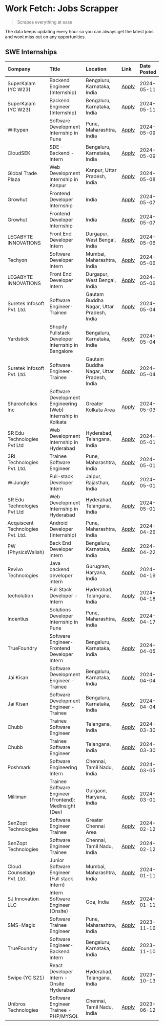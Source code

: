 # Work Fetch: Jobs Scrapper
> Scrapes everything at ease

The data keeps updating every hour so you can always get the latest jobs and wont miss out on any opportunities.

## SWE Internships
<!--START_SECTION:workfetch-->
| Company                           | Title                                                        | Location                                  | Link                                                                                                                                                                                                                                                                          | Date Posted   |
|:----------------------------------|:-------------------------------------------------------------|:------------------------------------------|:------------------------------------------------------------------------------------------------------------------------------------------------------------------------------------------------------------------------------------------------------------------------------|:--------------|
| SuperKalam (YC W23)               | Backend Engineer (Internship)                                | Bengaluru, Karnataka, India               | [Apply](https://in.linkedin.com/jobs/view/backend-engineer-internship-at-superkalam-yc-w23-3922671591?position=32&pageNum=0&refId=HUNRSZMdV2dhi1E4GdXQXw%3D%3D&trackingId=X5FSEM2jwWj%2Fe8SeGUMVHg%3D%3D&trk=public_jobs_jserp-result_search-card)                            | 2024-05-11    |
| SuperKalam (YC W23)               | Backend Engineer (Internship)                                | Bengaluru, Karnataka, India               | [Apply](https://in.linkedin.com/jobs/view/backend-engineer-internship-at-superkalam-yc-w23-3922671591?position=7&pageNum=2&refId=lBKiS3flmfG0uSXDU3fgyA%3D%3D&trackingId=LwuVxICLAMidhsesRpCzLQ%3D%3D&trk=public_jobs_jserp-result_search-card)                               | 2024-05-11    |
| Wittypen                          | Software Development Internship in Pune                      | Pune, Maharashtra, India                  | [Apply](https://in.linkedin.com/jobs/view/software-development-internship-in-pune-at-wittypen-3922230401?position=2&pageNum=0&refId=HUNRSZMdV2dhi1E4GdXQXw%3D%3D&trackingId=SZIRNDPw7QNd7xnYAclpdw%3D%3D&trk=public_jobs_jserp-result_search-card)                            | 2024-05-09    |
| CloudSEK                          | SDE - Backend - Intern                                       | Bengaluru, Karnataka, India               | [Apply](https://in.linkedin.com/jobs/view/sde-backend-intern-at-cloudsek-3920377259?position=25&pageNum=0&refId=HUNRSZMdV2dhi1E4GdXQXw%3D%3D&trackingId=KqqSCyIvu54WCVzkmuptpA%3D%3D&trk=public_jobs_jserp-result_search-card)                                                | 2024-05-09    |
| Global Trade Plaza                | Web Development Internship in Kanpur                         | Kanpur, Uttar Pradesh, India              | [Apply](https://in.linkedin.com/jobs/view/web-development-internship-in-kanpur-at-global-trade-plaza-3921430242?position=22&pageNum=0&refId=HUNRSZMdV2dhi1E4GdXQXw%3D%3D&trackingId=M1%2Fk%2FFnudaofkrTlI7bqyw%3D%3D&trk=public_jobs_jserp-result_search-card)                | 2024-05-08    |
| Growhut                           | Frontend Developer Internship                                | India                                     | [Apply](https://in.linkedin.com/jobs/view/frontend-developer-internship-at-growhut-3916739895?position=29&pageNum=0&refId=HUNRSZMdV2dhi1E4GdXQXw%3D%3D&trackingId=p4Nb9jdhDgvansZPoI2VTw%3D%3D&trk=public_jobs_jserp-result_search-card)                                      | 2024-05-07    |
| Growhut                           | Frontend Developer Internship                                | India                                     | [Apply](https://in.linkedin.com/jobs/view/frontend-developer-internship-at-growhut-3916739895?position=4&pageNum=2&refId=lBKiS3flmfG0uSXDU3fgyA%3D%3D&trackingId=LEZdb0k2uUU0LoScazqrjg%3D%3D&trk=public_jobs_jserp-result_search-card)                                       | 2024-05-07    |
| LEGABYTE INNOVATIONS              | Front End  Developer Intern                                  | Durgapur, West Bengal, India              | [Apply](https://in.linkedin.com/jobs/view/front-end-developer-intern-at-legabyte-innovations-3918718185?position=35&pageNum=0&refId=HUNRSZMdV2dhi1E4GdXQXw%3D%3D&trackingId=sh06jQBPDBUnySut0bQM7g%3D%3D&trk=public_jobs_jserp-result_search-card)                            | 2024-05-06    |
| Techyon                           | Software Developer Intern                                    | Mumbai, Maharashtra, India                | [Apply](https://in.linkedin.com/jobs/view/software-developer-intern-at-techyon-3917863085?position=54&pageNum=0&refId=HUNRSZMdV2dhi1E4GdXQXw%3D%3D&trackingId=voel9hZrDDGlMp%2FhLY9WyA%3D%3D&trk=public_jobs_jserp-result_search-card)                                        | 2024-05-06    |
| LEGABYTE INNOVATIONS              | Front End  Developer Intern                                  | Durgapur, West Bengal, India              | [Apply](https://in.linkedin.com/jobs/view/front-end-developer-intern-at-legabyte-innovations-3918718185?position=10&pageNum=2&refId=lBKiS3flmfG0uSXDU3fgyA%3D%3D&trackingId=%2B7tdGsad5uSyJ2KKAOcibg%3D%3D&trk=public_jobs_jserp-result_search-card)                          | 2024-05-06    |
| Suretek Infosoft Pvt. Ltd.        | Software Engineer-Trainee                                    | Gautam Buddha Nagar, Uttar Pradesh, India | [Apply](https://in.linkedin.com/jobs/view/software-engineer-trainee-at-suretek-infosoft-pvt-ltd-3916999948?position=31&pageNum=0&refId=HUNRSZMdV2dhi1E4GdXQXw%3D%3D&trackingId=f23sbLec206FIrx87I0Ucw%3D%3D&trk=public_jobs_jserp-result_search-card)                         | 2024-05-04    |
| Yardstick                         | Shopify Fullstack Developer Internship in Bangalore          | Bengaluru, Karnataka, India               | [Apply](https://in.linkedin.com/jobs/view/shopify-fullstack-developer-internship-in-bangalore-at-yardstick-3917652092?position=36&pageNum=0&refId=HUNRSZMdV2dhi1E4GdXQXw%3D%3D&trackingId=fEvVNFXp7M6Wcw5uP0G62g%3D%3D&trk=public_jobs_jserp-result_search-card)              | 2024-05-04    |
| Suretek Infosoft Pvt. Ltd.        | Software Engineer-Trainee                                    | Gautam Buddha Nagar, Uttar Pradesh, India | [Apply](https://in.linkedin.com/jobs/view/software-engineer-trainee-at-suretek-infosoft-pvt-ltd-3916999948?position=6&pageNum=2&refId=lBKiS3flmfG0uSXDU3fgyA%3D%3D&trackingId=9Ni%2FHYC8lO96fQjHCScInw%3D%3D&trk=public_jobs_jserp-result_search-card)                        | 2024-05-04    |
| Shareoholics Inc                  | Software Development Engineering (Web) Internship in Kolkata | Greater Kolkata Area                      | [Apply](https://in.linkedin.com/jobs/view/software-development-engineering-web-internship-in-kolkata-at-shareoholics-inc-3917065308?position=4&pageNum=0&refId=HUNRSZMdV2dhi1E4GdXQXw%3D%3D&trackingId=WSEjL9JjQAJnAp77mBXN9Q%3D%3D&trk=public_jobs_jserp-result_search-card) | 2024-05-03    |
| SR Edu Technologies Pvt Ltd       | Web Development Internship in Hyderabad                      | Hyderabad, Telangana, India               | [Apply](https://in.linkedin.com/jobs/view/web-development-internship-in-hyderabad-at-sr-edu-technologies-pvt-ltd-3915582854?position=34&pageNum=0&refId=HUNRSZMdV2dhi1E4GdXQXw%3D%3D&trackingId=%2FhK9ZlbSJSPu5tiBF3Pkdg%3D%3D&trk=public_jobs_jserp-result_search-card)      | 2024-05-01    |
| 3RI Technologies Pvt. Ltd.        | Trainee Software Engineer                                    | Pune, Maharashtra, India                  | [Apply](https://in.linkedin.com/jobs/view/trainee-software-engineer-at-3ri-technologies-pvt-ltd-3912869178?position=43&pageNum=0&refId=HUNRSZMdV2dhi1E4GdXQXw%3D%3D&trackingId=SZX7XRoUKRiGn%2FDutV3wmw%3D%3D&trk=public_jobs_jserp-result_search-card)                       | 2024-05-01    |
| WiJungle                          | Full-stack Developer Intern                                  | Jaipur, Rajasthan, India                  | [Apply](https://in.linkedin.com/jobs/view/full-stack-developer-intern-at-wijungle-3912864543?position=60&pageNum=0&refId=HUNRSZMdV2dhi1E4GdXQXw%3D%3D&trackingId=dyeo2rYzAwXIHqTRIOYnXg%3D%3D&trk=public_jobs_jserp-result_search-card)                                       | 2024-05-01    |
| SR Edu Technologies Pvt Ltd       | Web Development Internship in Hyderabad                      | Hyderabad, Telangana, India               | [Apply](https://in.linkedin.com/jobs/view/web-development-internship-in-hyderabad-at-sr-edu-technologies-pvt-ltd-3915582854?position=9&pageNum=2&refId=lBKiS3flmfG0uSXDU3fgyA%3D%3D&trackingId=vCzqVTg0nmNPTYbXxe3tUg%3D%3D&trk=public_jobs_jserp-result_search-card)         | 2024-05-01    |
| Acquiscent Technologies Pvt. Ltd. | Android Developer (Internship)                               | Pune, Maharashtra, India                  | [Apply](https://in.linkedin.com/jobs/view/android-developer-internship-at-acquiscent-technologies-pvt-ltd-3909395375?position=46&pageNum=0&refId=HUNRSZMdV2dhi1E4GdXQXw%3D%3D&trackingId=lyNy2BC6jrx9ldBhqpWN6A%3D%3D&trk=public_jobs_jserp-result_search-card)               | 2024-04-26    |
| PW (PhysicsWallah)                | Back End Developer intern                                    | Bengaluru, Karnataka, India               | [Apply](https://in.linkedin.com/jobs/view/back-end-developer-intern-at-pw-physicswallah-3907293630?position=20&pageNum=0&refId=HUNRSZMdV2dhi1E4GdXQXw%3D%3D&trackingId=euaIddGnvV1PoX1b86dYnQ%3D%3D&trk=public_jobs_jserp-result_search-card)                                 | 2024-04-22    |
| Revivo Technologies               | Java backend developer intern                                | Gurugram, Haryana, India                  | [Apply](https://in.linkedin.com/jobs/view/java-backend-developer-intern-at-revivo-technologies-3906034446?position=42&pageNum=0&refId=HUNRSZMdV2dhi1E4GdXQXw%3D%3D&trackingId=dA4Lu7leSepqOB04s5VjGQ%3D%3D&trk=public_jobs_jserp-result_search-card)                          | 2024-04-19    |
| techolution                       | Full Stack Developer - Intern                                | Hyderabad, Telangana, India               | [Apply](https://in.linkedin.com/jobs/view/full-stack-developer-intern-at-techolution-3904814977?position=44&pageNum=0&refId=HUNRSZMdV2dhi1E4GdXQXw%3D%3D&trackingId=tKw1gxGjE1FuHLQxHmIqRA%3D%3D&trk=public_jobs_jserp-result_search-card)                                    | 2024-04-18    |
| Incentius                         | Solutions Developer Internship in Pune                       | Pune, Maharashtra, India                  | [Apply](https://in.linkedin.com/jobs/view/solutions-developer-internship-in-pune-at-incentius-3904329499?position=24&pageNum=0&refId=HUNRSZMdV2dhi1E4GdXQXw%3D%3D&trackingId=aNZDCIeL9e7MIU3HzyQIrg%3D%3D&trk=public_jobs_jserp-result_search-card)                           | 2024-04-17    |
| TrueFoundry                       | Software Engineer- Frontend Developer Intern                 | Bengaluru, Karnataka, India               | [Apply](https://in.linkedin.com/jobs/view/software-engineer-frontend-developer-intern-at-truefoundry-3887320206?position=23&pageNum=0&refId=HUNRSZMdV2dhi1E4GdXQXw%3D%3D&trackingId=UGkhMu3Tcu080%2B0HBbpxBg%3D%3D&trk=public_jobs_jserp-result_search-card)                  | 2024-04-05    |
| Jai Kisan                         | Software Development Engineer - Trainee                      | Bengaluru, Karnataka, India               | [Apply](https://in.linkedin.com/jobs/view/software-development-engineer-trainee-at-jai-kisan-3913911193?position=26&pageNum=0&refId=HUNRSZMdV2dhi1E4GdXQXw%3D%3D&trackingId=OorcZZlGdGdj%2F9oTRqxDTw%3D%3D&trk=public_jobs_jserp-result_search-card)                          | 2024-04-04    |
| Jai Kisan                         | Software Development Engineer - Trainee                      | Bengaluru, Karnataka, India               | [Apply](https://in.linkedin.com/jobs/view/software-development-engineer-trainee-at-jai-kisan-3913911193?position=1&pageNum=2&refId=lBKiS3flmfG0uSXDU3fgyA%3D%3D&trackingId=mXYgHxbkPvjM2KcbdpweBQ%3D%3D&trk=public_jobs_jserp-result_search-card)                             | 2024-04-04    |
| Chubb                             | Trainee Software Engineer                                    | Telangana, India                          | [Apply](https://in.linkedin.com/jobs/view/trainee-software-engineer-at-chubb-3909641440?position=27&pageNum=0&refId=HUNRSZMdV2dhi1E4GdXQXw%3D%3D&trackingId=ycuUKVp12AiNSTcPXp0jMw%3D%3D&trk=public_jobs_jserp-result_search-card)                                            | 2024-03-30    |
| Chubb                             | Trainee Software Engineer                                    | Telangana, India                          | [Apply](https://in.linkedin.com/jobs/view/trainee-software-engineer-at-chubb-3909641440?position=2&pageNum=2&refId=lBKiS3flmfG0uSXDU3fgyA%3D%3D&trackingId=sYirQoATpYH2bcQmajzYEQ%3D%3D&trk=public_jobs_jserp-result_search-card)                                             | 2024-03-30    |
| Poshmark                          | Software Engineering Intern                                  | Chennai, Tamil Nadu, India                | [Apply](https://in.linkedin.com/jobs/view/software-engineering-intern-at-poshmark-3846946793?position=49&pageNum=0&refId=HUNRSZMdV2dhi1E4GdXQXw%3D%3D&trackingId=dpy51l1iJlFdQj8Owm8yeQ%3D%3D&trk=public_jobs_jserp-result_search-card)                                       | 2024-03-05    |
| Milliman                          | Trainee Software Engineer (Frontend): MedInsight (Dev)       | Gurgaon, Haryana, India                   | [Apply](https://in.linkedin.com/jobs/view/trainee-software-engineer-frontend-medinsight-dev-at-milliman-3792874280?position=19&pageNum=0&refId=HUNRSZMdV2dhi1E4GdXQXw%3D%3D&trackingId=io%2FZ%2FecDK2wbQRDAeBy%2Btw%3D%3D&trk=public_jobs_jserp-result_search-card)           | 2024-03-01    |
| SenZopt Technologies              | Software Engineer Trainee                                    | Greater Chennai Area                      | [Apply](https://in.linkedin.com/jobs/view/software-engineer-trainee-at-senzopt-technologies-3827688781?position=41&pageNum=0&refId=HUNRSZMdV2dhi1E4GdXQXw%3D%3D&trackingId=3xMewHwgkB2REs9r2U%2BAkA%3D%3D&trk=public_jobs_jserp-result_search-card)                           | 2024-02-12    |
| SenZopt Technologies              | Software Engineer Trainee                                    | Chennai, Tamil Nadu, India                | [Apply](https://in.linkedin.com/jobs/view/software-engineer-trainee-at-senzopt-technologies-3827686880?position=59&pageNum=0&refId=HUNRSZMdV2dhi1E4GdXQXw%3D%3D&trackingId=ChMqZ40fd%2FOON%2FJkTqZauA%3D%3D&trk=public_jobs_jserp-result_search-card)                         | 2024-02-12    |
| Cloud Counselage Pvt. Ltd.        | Junior Software Engineer (Full stack Intern)                 | Mumbai, Maharashtra, India                | [Apply](https://in.linkedin.com/jobs/view/junior-software-engineer-full-stack-intern-at-cloud-counselage-pvt-ltd-3803132814?position=37&pageNum=0&refId=HUNRSZMdV2dhi1E4GdXQXw%3D%3D&trackingId=IiAfhszHsomfm7COhalQXw%3D%3D&trk=public_jobs_jserp-result_search-card)        | 2024-01-11    |
| SJ Innovation LLC                 | Intern Software Engineer (Onsite)                            | Goa, India                                | [Apply](https://in.linkedin.com/jobs/view/intern-software-engineer-onsite-at-sj-innovation-llc-3799959011?position=56&pageNum=0&refId=HUNRSZMdV2dhi1E4GdXQXw%3D%3D&trackingId=fJvURklXwjd8CC4oI6qvkg%3D%3D&trk=public_jobs_jserp-result_search-card)                          | 2024-01-11    |
| SMS-Magic                         | Software Trainee Engineer                                    | Pune, Maharashtra, India                  | [Apply](https://in.linkedin.com/jobs/view/software-trainee-engineer-at-sms-magic-3761409781?position=38&pageNum=0&refId=HUNRSZMdV2dhi1E4GdXQXw%3D%3D&trackingId=0PrG%2FWddKdRfIKsoRg1Qgg%3D%3D&trk=public_jobs_jserp-result_search-card)                                      | 2023-11-16    |
| TrueFoundry                       | Software Engineer-Backend Intern                             | Bengaluru, Karnataka, India               | [Apply](https://in.linkedin.com/jobs/view/software-engineer-backend-intern-at-truefoundry-3779508170?position=40&pageNum=0&refId=HUNRSZMdV2dhi1E4GdXQXw%3D%3D&trackingId=Bk%2FfwXYflSLDwrBKL6VhGA%3D%3D&trk=public_jobs_jserp-result_search-card)                             | 2023-11-10    |
| Swipe (YC S21)                    | React Developer Intern - Onsite Hyderabad                    | Hyderabad, Telangana, India               | [Apply](https://in.linkedin.com/jobs/view/react-developer-intern-onsite-hyderabad-at-swipe-yc-s21-3737600089?position=50&pageNum=0&refId=HUNRSZMdV2dhi1E4GdXQXw%3D%3D&trackingId=ZNyTR67ih8zViy3lvfNlTw%3D%3D&trk=public_jobs_jserp-result_search-card)                       | 2023-10-13    |
| Unibros Technologies              | Software Engineer Trainee - PHP/MYSQL                        | Chennai, Tamil Nadu, India                | [Apply](https://in.linkedin.com/jobs/view/software-engineer-trainee-php-mysql-at-unibros-technologies-3656599241?position=45&pageNum=0&refId=HUNRSZMdV2dhi1E4GdXQXw%3D%3D&trackingId=bZ7%2B6v5movjfpk3xAczb3w%3D%3D&trk=public_jobs_jserp-result_search-card)                 | 2023-06-12    |
<!--END_SECTION:workfetch-->
